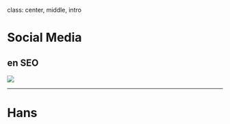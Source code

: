 class: center, middle, intro
# Social Media
## en SEO
<img src="/images/logos-seo.png">

---
# Hans
